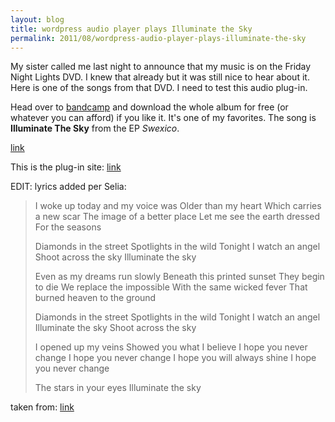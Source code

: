 ```yaml
---
layout: blog
title: wordpress audio player plays Illuminate the Sky
permalink: 2011/08/wordpress-audio-player-plays-illuminate-the-sky
---
```


My sister called me last night to announce that my music is on the Friday Night Lights DVD. I knew that already but it was still nice to hear about it. Here is one of the songs from that DVD. I need to test this audio plug-in.

Head over to <a href="http://axelradio.com/album/swexico" title="bandcamp" target="_blank">bandcamp</a> and download the whole album for free (or whatever you can afford) if you like it. It's one of my favorites. The song is <strong>Illuminate The Sky</strong> from the EP <em>Swexico</em>.

<a href="Illuminate-the-Sky.mp3">link</a>

This is the plug-in site: <a href="http://wpaudioplayer.com/" title="link">link</a>


EDIT: lyrics added per Selia:



<blockquote>
I woke up today and my voice was 
Older than my heart 
Which carries a new scar 
The image of a better place 
Let me see the earth dressed 
For the seasons 

Diamonds in the street 
Spotlights in the wild 
Tonight I watch an angel 
Shoot across the sky 
Illuminate the sky 

Even as my dreams run slowly 
Beneath this printed sunset 
They begin to die 
We replace the impossible 
With the same wicked fever 
That burned heaven to the ground 

Diamonds in the street 
Spotlights in the wild 
Tonight I watch an angel 
Illuminate the sky 
Shoot across the sky 

I opened up my veins 
Showed you what I believe 
I hope you never change 
I hope you never change 
I hope you will always shine 
I hope you never change 

The stars in your eyes 
Illuminate the sky

</blockquote>

taken from: <a href="http://axelradio.com/track/illuminate-the-sky">link</a>

